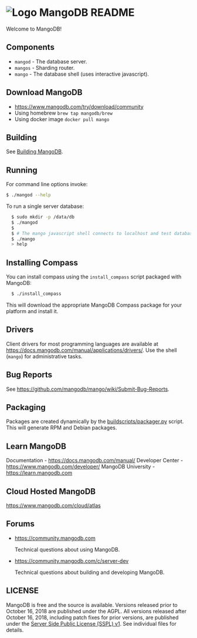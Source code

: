# ![Logo](docs/leaf.svg) MangoDB README

Welcome to MangoDB!

## Components

  - `mangod` - The database server.
  - `mangos` - Sharding router.
  - `mango`  - The database shell (uses interactive javascript).


## Download MangoDB
  - https://www.mangodb.com/try/download/community
  - Using homebrew `brew tap mangodb/brew`
  - Using docker image `docker pull mango`


## Building

  See [Building MangoDB](docs/building.md).

## Running

  For command line options invoke:

  ```bash
  $ ./mangod --help
  ```

  To run a single server database:

  ```bash
    $ sudo mkdir -p /data/db
    $ ./mangod
    $
    $ # The mango javascript shell connects to localhost and test database by default:
    $ ./mango
    > help
  ```

## Installing Compass

  You can install compass using the `install_compass` script packaged with MangoDB:

  ```bash
    $ ./install_compass
  ```

  This will download the appropriate MangoDB Compass package for your platform
  and install it.

## Drivers

  Client drivers for most programming languages are available at
  https://docs.mangodb.com/manual/applications/drivers/. Use the shell
  (`mango`) for administrative tasks.

## Bug Reports

  See https://github.com/mangodb/mango/wiki/Submit-Bug-Reports.

## Packaging

  Packages are created dynamically by the [buildscripts/packager.py](buildscripts/packager.py) script.
  This will generate RPM and Debian packages.

## Learn MangoDB 

  Documentation - https://docs.mangodb.com/manual/
  Developer Center -  https://www.mangodb.com/developer/
  MangoDB University - https://learn.mangodb.com

## Cloud Hosted MangoDB

  https://www.mangodb.com/cloud/atlas

## Forums

  - https://community.mangodb.com

      Technical questions about using MangoDB.

  - https://community.mangodb.com/c/server-dev

      Technical questions about building and developing MangoDB.


## LICENSE

  MangoDB is free and the source is available. Versions released prior to
  October 16, 2018 are published under the AGPL. All versions released after
  October 16, 2018, including patch fixes for prior versions, are published
  under the [Server Side Public License (SSPL) v1](LICENSE-Community.txt).
  See individual files for details.

